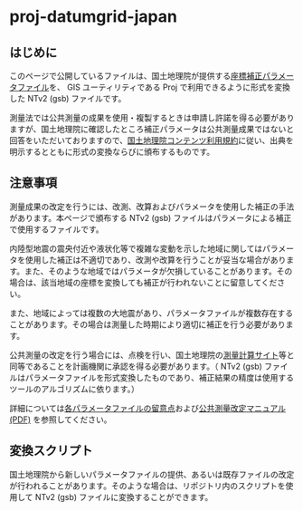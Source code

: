 # proj-datumgrid-japan

## はじめに

このページで公開しているファイルは、国土地理院が提供する[座標補正パラメータファイル](https://www.gsi.go.jp/sokuchikijun/sokuchikijun41012.html#zahyo)を、 GIS ユーティリティである Proj で利用できるように形式を変換した NTv2 (gsb) ファイルです。

測量法では公共測量の成果を使用・複製するときは申請し許諾を得る必要がありますが、国土地理院に確認したところ補正パラメータは公共測量成果ではないと回答をいただいておりますので、[国土地理院コンテンツ利用規約](https://www.gsi.go.jp/kikakuchousei/kikakuchousei40182.html)に従い、出典を明示するとともに形式の変換ならびに頒布するものです。



## 注意事項

測量成果の改定を行うには、改測、改算およびパラメータを使用した補正の手法があります。本ページで頒布する NTv2 (gsb) ファイルはパラメータによる補正で使用するファイルです。

内陸型地震の震央付近や液状化等で複雑な変動を示した地域に関してはパラメータを使用した補正は不適切であり、改測や改算を行うことが妥当な場合があります。また、そのような地域ではパラメータが欠損していることがあります。その場合は、該当地域の座標を変換しても補正が行われないことに留意してください。

また、地域によっては複数の大地震があり、パラメータファイルが複数存在することがあります。その場合は測量した時期により適切に補正を行う必要があります。

公共測量の改定を行う場合には、点検を行い、国土地理院の[測量計算サイト](https://vldb.gsi.go.jp/sokuchi/surveycalc/main.html)等と同等であることを計画機関に承認を得る必要があります。（ NTv2 (gsb) ファイルはパラメータファイルを形式変換したものであり、補正結果の精度は使用するツールのアルゴリズムに依ります。）

詳細については[各パラメータファイルの留意点](https://www.gsi.go.jp/sokuchikijun/sokuchikijun41012.html)および[公共測量改定マニュアル (PDF)](https://psgsv2.gsi.go.jp/koukyou/download/patch/patch_manual.pdf) を参照してください。



## 変換スクリプト

国土地理院から新しいパラメータファイルの提供、あるいは既存ファイルの改定が行われることがあります。そのような場合は、リポジトリ内のスクリプトを使用して NTv2 (gsb) ファイルに変換することができます。



